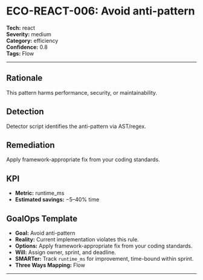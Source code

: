 # ECO-REACT-006: Avoid anti-pattern

**Tech:** react  
**Severity:** medium  
**Category:** efficiency  
**Confidence:** 0.8  
**Tags:** Flow

---

## Rationale
This pattern harms performance, security, or maintainability.

## Detection
Detector script identifies the anti-pattern via AST/regex.

## Remediation
Apply framework-appropriate fix from your coding standards.

## KPI
- **Metric:** runtime_ms  
- **Estimated savings:** −5–40% time

## GoalOps Template
- **Goal:** Avoid anti-pattern  
- **Reality:** Current implementation violates this rule.  
- **Options:** Apply framework-appropriate fix from your coding standards.  
- **Will:** Assign owner, sprint, and deadline.  
- **SMARTer:** Track `runtime_ms` for improvement, time-bound within sprint.  
- **Three Ways Mapping:** Flow

---

